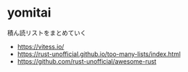 # yomitai

積ん読リストをまとめていく

- https://vitess.io/
- https://rust-unofficial.github.io/too-many-lists/index.html
- https://github.com/rust-unofficial/awesome-rust
